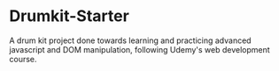 # Drumkit-Starter
 
 A drum kit project done towards learning and practicing advanced javascript and DOM manipulation, following Udemy's web development course. 
